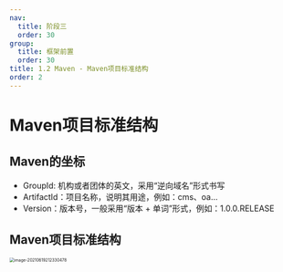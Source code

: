 ```yaml
---
nav:
  title: 阶段三
  order: 30
group:
  title: 框架前置
  order: 30
title: 1.2 Maven - Maven项目标准结构
order: 2
---
```


# Maven项目标准结构

## Maven的坐标

- GroupId: 机构或者团体的英文，采用“逆向域名”形式书写
- ArtifactId：项目名称，说明其用途，例如：cms、oa...
- Version：版本号，一般采用“版本 + 单词”形式，例如：1.0.0.RELEASE

## Maven项目标准结构

<img src="https://wsk-mweb.oss-cn-hangzhou.aliyuncs.com/ipic/2021-06-19-132336.png" alt="image-20210619212330478" style="zoom:50%;" />


